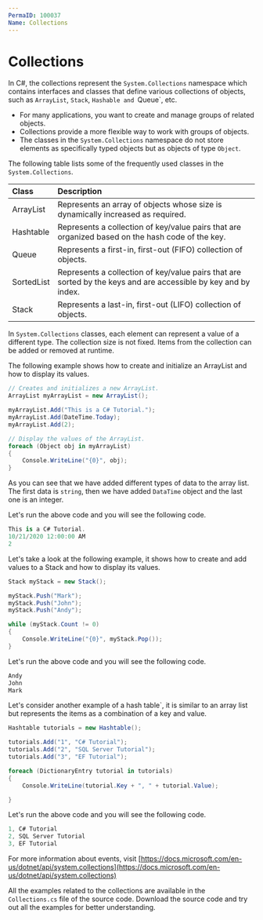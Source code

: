 ```yaml
---
PermaID: 100037
Name: Collections
---
```


# Collections

In C#, the collections represent the `System.Collections` namespace which contains interfaces and classes that define various collections of objects, such as `ArrayList`, `Stack`, `Hashable and `Queue`, etc.

 - For many applications, you want to create and manage groups of related objects.
 - Collections provide a more flexible way to work with groups of objects.
 - The classes in the `System.Collections` namespace do not store elements as specifically typed objects but as objects of type `Object`.

The following table lists some of the frequently used classes in the `System.Collections`.

| Class           | Description                                                                |
|:----------------|:---------------------------------------------------------------------------|
| ArrayList       | Represents an array of objects whose size is dynamically increased as required. |
| Hashtable       | Represents a collection of key/value pairs that are organized based on the hash code of the key. |
| Queue           | Represents a first-in, first-out (FIFO) collection of objects.                |
| SortedList      | Represents a collection of key/value pairs that are sorted by the keys and are accessible by key and by index. |
| Stack           | Represents a last-in, first-out (LIFO) collection of objects.                |

In `System.Collections` classes, each element can represent a value of a different type. The collection size is not fixed. Items from the collection can be added or removed at runtime. 

The following example shows how to create and initialize an ArrayList and how to display its values.

```csharp
// Creates and initializes a new ArrayList.
ArrayList myArrayList = new ArrayList();

myArrayList.Add("This is a C# Tutorial.");
myArrayList.Add(DateTime.Today);
myArrayList.Add(2);

// Display the values of the ArrayList.
foreach (Object obj in myArrayList)
{
    Console.WriteLine("{0}", obj);
}
```

As you can see that we have added different types of data to the array list. The first data is `string`, then we have added `DataTime` object and the last one is an integer.

Let's run the above code and you will see the following code.

```csharp
This is a C# Tutorial.
10/21/2020 12:00:00 AM
2
```

Let's take a look at the following example, it shows how to create and add values to a Stack and how to display its values.

```csharp
Stack myStack = new Stack();

myStack.Push("Mark");
myStack.Push("John");
myStack.Push("Andy");

while (myStack.Count != 0)
{
    Console.WriteLine("{0}", myStack.Pop());
}
```

Let's run the above code and you will see the following code.

```csharp
Andy
John
Mark
```

Let's consider another example of a hash table`, it is similar to an array list but represents the items as a combination of a key and value.

```csharp
Hashtable tutorials = new Hashtable();

tutorials.Add("1", "C# Tutorial");
tutorials.Add("2", "SQL Server Tutorial");
tutorials.Add("3", "EF Tutorial");

foreach (DictionaryEntry tutorial in tutorials)
{
    Console.WriteLine(tutorial.Key + ", " + tutorial.Value);

}
```

Let's run the above code and you will see the following code.

```csharp
1, C# Tutorial
2, SQL Server Tutorial
3, EF Tutorial
```

For more information about events, visit [https://docs.microsoft.com/en-us/dotnet/api/system.collections](https://docs.microsoft.com/en-us/dotnet/api/system.collections)

All the examples related to the collections are available in the `Collections.cs` file of the source code. Download the source code and try out all the examples for better understanding.
